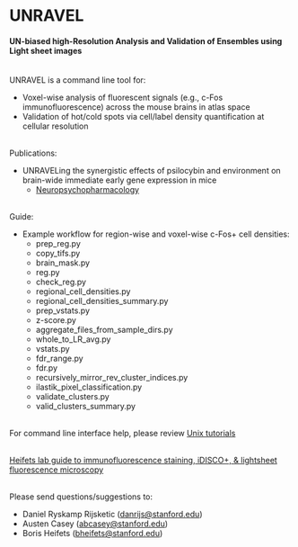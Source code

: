 # UNRAVEL
#### UN-biased high-Resolution Analysis and Validation of Ensembles using Light sheet images 
\
UNRAVEL is a command line tool for:
* Voxel-wise analysis of fluorescent signals (e.g., c-Fos immunofluorescence) across the mouse brains in atlas space
* Validation of hot/cold spots via cell/label density quantification at cellular resolution

\
Publications: 
* UNRAVELing the synergistic effects of psilocybin and environment on brain-wide immediate early gene expression in mice 
    * [Neuropsychopharmacology](https://www.nature.com/articles/s41386-023-01613-4)

\
Guide: 
* Example workflow for region-wise and voxel-wise c-Fos+ cell densities:
    * prep_reg.py
    * copy_tifs.py
    * brain_mask.py
    * reg.py
    * check_reg.py
    * regional_cell_densities.py
    * regional_cell_densities_summary.py
    * prep_vstats.py
    * z-score.py
    * aggregate_files_from_sample_dirs.py
    * whole_to_LR_avg.py
    * vstats.py
    * fdr_range.py
    * fdr.py
    * recursively_mirror_rev_cluster_indices.py
    * ilastik_pixel_classification.py
    * validate_clusters.py
    * valid_clusters_summary.py

\
For command line interface help, please review [Unix tutorials](https://andysbrainbook.readthedocs.io/en/latest/index.html)

\
[Heifets lab guide to immunofluorescence staining, iDISCO+, & lightsheet fluorescence microscopy](https://docs.google.com/document/d/16yowBhiBQWz8_VX2t9Rf6Xo3Ub4YPYD6qeJP6vJo6P4/edit?usp=sharing)

\
Please send questions/suggestions to:
* Daniel Ryskamp Rijsketic (danrijs@stanford.edu)
* Austen Casey (abcasey@stanford.edu)
* Boris Heifets (bheifets@stanford.edu)
